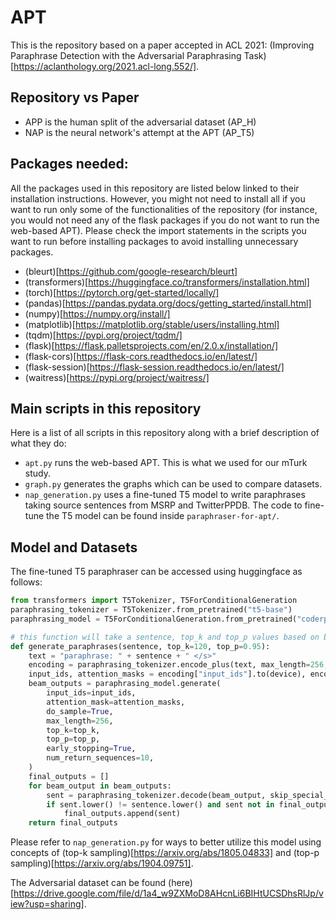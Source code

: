 # APT

This is the repository based on a paper accepted in ACL 2021: (Improving Paraphrase Detection with the Adversarial Paraphrasing Task)[https://aclanthology.org/2021.acl-long.552/].

## Repository vs Paper
- APP is the human split of the adversarial dataset (AP_H)
- NAP is the neural network's attempt at the APT (AP_T5)

## Packages needed:
All the packages used in this repository are listed below linked to their installation instructions. However, you might not need to install all if you want to run only some of the functionalities of the repository (for instance, you would not need any of the flask packages if you do not want to run the web-based APT). Please check the import statements in the scripts you want to run before installing packages to avoid installing unnecessary packages.
- (bleurt)[https://github.com/google-research/bleurt]
- (transformers)[https://huggingface.co/transformers/installation.html]
- (torch)[https://pytorch.org/get-started/locally/]
- (pandas)[https://pandas.pydata.org/docs/getting_started/install.html]
- (numpy)[https://numpy.org/install/]
- (matplotlib)[https://matplotlib.org/stable/users/installing.html]
- (tqdm)[https://pypi.org/project/tqdm/]
- (flask)[https://flask.palletsprojects.com/en/2.0.x/installation/]
- (flask-cors)[https://flask-cors.readthedocs.io/en/latest/]
- (flask-session)[https://flask-session.readthedocs.io/en/latest/]
- (waitress)[https://pypi.org/project/waitress/]

## Main scripts in this repository
Here is a list of all scripts in this repository along with a brief description of what they do:
- `apt.py` runs the web-based APT. This is what we used for our mTurk study.
- `graph.py` generates the graphs which can be used to compare datasets.
- `nap_generation.py` uses a fine-tuned T5 model to write paraphrases taking source sentences from MSRP and TwitterPPDB. The code to fine-tune the T5 model can be found inside `paraphraser-for-apt/`.

## Model and Datasets
The fine-tuned T5 paraphraser can be accessed using huggingface as follows:
```py
from transformers import T5Tokenizer, T5ForConditionalGeneration
paraphrasing_tokenizer = T5Tokenizer.from_pretrained("t5-base")
paraphrasing_model = T5ForConditionalGeneration.from_pretrained("coderpotter/T5-for-Adversarial-Paraphrasing")

# this function will take a sentence, top_k and top_p values based on beam search
def generate_paraphrases(sentence, top_k=120, top_p=0.95):
    text = "paraphrase: " + sentence + " </s>"
    encoding = paraphrasing_tokenizer.encode_plus(text, max_length=256, padding="max_length", return_tensors="pt")
    input_ids, attention_masks = encoding["input_ids"].to(device), encoding["attention_mask"].to(device)
    beam_outputs = paraphrasing_model.generate(
        input_ids=input_ids,
        attention_mask=attention_masks,
        do_sample=True,
        max_length=256,
        top_k=top_k,
        top_p=top_p,
        early_stopping=True,
        num_return_sequences=10,
    )
    final_outputs = []
    for beam_output in beam_outputs:
        sent = paraphrasing_tokenizer.decode(beam_output, skip_special_tokens=True, clean_up_tokenization_spaces=True)
        if sent.lower() != sentence.lower() and sent not in final_outputs:
            final_outputs.append(sent)
    return final_outputs
```
Please refer to `nap_generation.py` for ways to better utilize this model using concepts of (top-k sampling)[https://arxiv.org/abs/1805.04833] and (top-p sampling)[https://arxiv.org/abs/1904.09751].

The Adversarial dataset can be found (here)[https://drive.google.com/file/d/1a4_w9ZXMoD8AHcnLi6BIHtUCSDhsRlJp/view?usp=sharing].